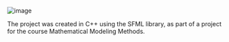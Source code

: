 ![image](https://github.com/user-attachments/assets/2ad86ff1-8e8c-4e96-b5a0-5bc80d2cfaee)

The project was created in C++ using the SFML library, as part of a project for the course Mathematical Modeling Methods.

